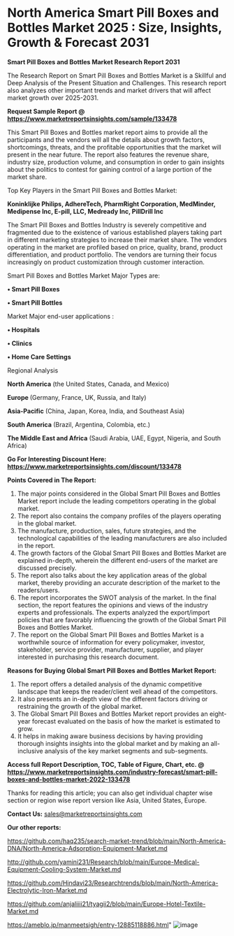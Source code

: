 # North America Smart Pill Boxes and Bottles Market 2025 : Size, Insights, Growth & Forecast 2031

<strong>Smart Pill Boxes and Bottles Market Research Report 2031</strong>

The Research Report on Smart Pill Boxes and Bottles Market is a Skillful and Deep Analysis of the Present Situation and Challenges. This research report also analyzes other important trends and market drivers that will affect market growth over 2025-2031.

<strong>Request Sample Report @ <a href=https://www.marketreportsinsights.com/sample/133478>https://www.marketreportsinsights.com/sample/133478</a></strong>

This Smart Pill Boxes and Bottles market report aims to provide all the participants and the vendors will all the details about growth factors, shortcomings, threats, and the profitable opportunities that the market will present in the near future. The report also features the revenue share, industry size, production volume, and consumption in order to gain insights about the politics to contest for gaining control of a large portion of the market share.

Top Key Players in the Smart Pill Boxes and Bottles Market:

<strong>Koninklijke Philips, AdhereTech, PharmRight Corporation, MedMinder, Medipense Inc, E-pill, LLC, Medready Inc, PillDrill Inc</strong>

The Smart Pill Boxes and Bottles Industry is severely competitive and fragmented due to the existence of various established players taking part in different marketing strategies to increase their market share. The vendors operating in the market are profiled based on price, quality, brand, product differentiation, and product portfolio. The vendors are turning their focus increasingly on product customization through customer interaction.

Smart Pill Boxes and Bottles Market Major Types are:

<strong>• Smart Pill Boxes

• Smart Pill Bottles</strong>

Market Major end-user applications :

<strong>• Hospitals

• Clinics

• Home Care Settings</strong>

Regional Analysis

</u><strong><b>North America</b></strong> (the United States, Canada, and Mexico)

<strong><b>Europe </b></strong>(Germany, France, UK, Russia, and Italy)

<strong><b>Asia-Pacific</b></strong> (China, Japan, Korea, India, and Southeast Asia)

<strong><b>South America</b></strong> (Brazil, Argentina, Colombia, etc.)

<strong><b>The Middle East and Africa</b></strong> (Saudi Arabia, UAE, Egypt, Nigeria, and South Africa)

<strong>Go For Interesting Discount Here: <a href=https://www.marketreportsinsights.com/discount/133478>https://www.marketreportsinsights.com/discount/133478</a></strong>

<strong>Points Covered in The Report:</strong>
<ol>
  <li>The major points considered in the Global Smart Pill Boxes and Bottles Market report include the leading competitors operating in the global market.</li>
  <li>The report also contains the company profiles of the players operating in the global market.</li>
  <li>The manufacture, production, sales, future strategies, and the technological capabilities of the leading manufacturers are also included in the report.</li>
  <li>The growth factors of the Global Smart Pill Boxes and Bottles Market are explained in-depth, wherein the different end-users of the market are discussed precisely.</li>
  <li>The report also talks about the key application areas of the global market, thereby providing an accurate description of the market to the readers/users.</li>
  <li>The report incorporates the SWOT analysis of the market. In the final section, the report features the opinions and views of the industry experts and professionals. The experts analyzed the export/import policies that are favorably influencing the growth of the Global Smart Pill Boxes and Bottles Market.</li>
  <li>The report on the Global Smart Pill Boxes and Bottles Market is a worthwhile source of information for every policymaker, investor, stakeholder, service provider, manufacturer, supplier, and player interested in purchasing this research document.</li>
</ol>
<strong>Reasons for Buying Global Smart Pill Boxes and Bottles Market Report:</strong>

<ol>
  <li>The report offers a detailed analysis of the dynamic competitive landscape that keeps the reader/client well ahead of the competitors.</li>
  <li>It also presents an in-depth view of the different factors driving or restraining the growth of the global market.</li>
  <li>The Global Smart Pill Boxes and Bottles Market report provides an eight-year forecast evaluated on the basis of how the market is estimated to grow.</li>
  <li>It helps in making aware business decisions by having providing thorough insights insights into the global market and by making an all-inclusive analysis of the key market segments and sub-segments.</li>
</ol>
<strong>Access full Report Description, TOC, Table of Figure, Chart, etc. @ <a href=https://www.marketreportsinsights.com/industry-forecast/smart-pill-boxes-and-bottles-market-2022-133478>https://www.marketreportsinsights.com/industry-forecast/smart-pill-boxes-and-bottles-market-2022-133478</a></strong>


Thanks for reading this article; you can also get individual chapter wise section or region wise report version like Asia, United States, Europe.

<strong>Contact Us:</strong>
sales@marketreportsinsights.com

<strong>Our other reports:</strong>

<a href=https://github.com/haq235/search-market-trend/blob/main/North-America-DNA/North-America-Adsorption-Equipment-Market.md>https://github.com/haq235/search-market-trend/blob/main/North-America-DNA/North-America-Adsorption-Equipment-Market.md</a>

<a href=http://github.com/yamini231/Research/blob/main/Europe-Medical-Equipment-Cooling-System-Market.md>http://github.com/yamini231/Research/blob/main/Europe-Medical-Equipment-Cooling-System-Market.md</a>

<a href=https://github.com/Hindavi23/Researchtrends/blob/main/North-America-Electrolytic-Iron-Market.md>https://github.com/Hindavi23/Researchtrends/blob/main/North-America-Electrolytic-Iron-Market.md</a>

<a href=https://github.com/anjaliiii21/tyagii2/blob/main/Europe-Hotel-Textile-Market.md>https://github.com/anjaliiii21/tyagii2/blob/main/Europe-Hotel-Textile-Market.md</a>

<a href=https://ameblo.jp/manmeetsigh/entry-12885118886.html>https://ameblo.jp/manmeetsigh/entry-12885118886.html</a>"
![image](https://github.com/user-attachments/assets/027258e4-c922-4a07-a56f-25af24f7a580)
